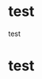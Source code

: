 # test

<div> test </div>
<h1> test </h1>
<script> 
document.getElementById('forkme_banner').remove()
document.getElementById('footer_wrap').remove()
</script>
